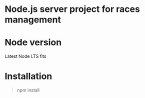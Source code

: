 # Node.js server project for races management

# Node version
Latest Node LTS fits 

# Installation 

> npm install
